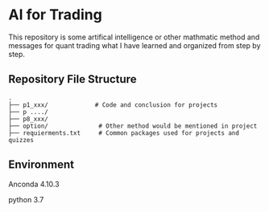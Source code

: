 # AI for Trading
This repository is some artifical intelligence or other mathmatic method and messages for quant trading what I have learned and organized from step by step.
## Repository File Structure
    .
    ├── p1_xxx/             # Code and conclusion for projects
    ├── p ..../
    ├── p8_xxx/
    ├── option/              # Other method would be mentioned in project
    ├── requierments.txt     # Common packages used for projects and quizzes
## Environment
Anconda 4.10.3

python 3.7

